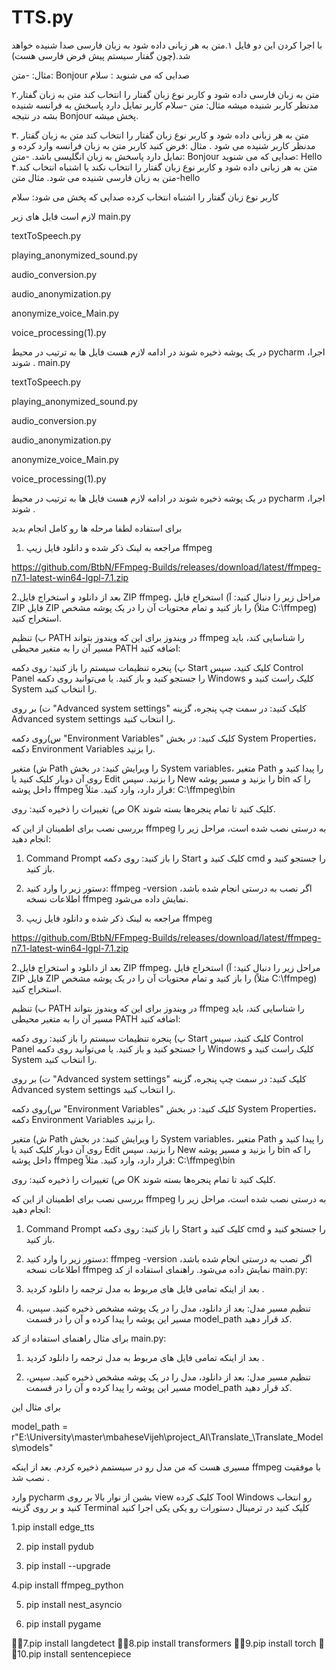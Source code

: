 # TTS.py
با اجرا کردن این دو فایل
۱.متن به هر زبانی داده شود به زبان فارسی صدا شنیده خواهد شد.(چون گفتار سیستم پیش فرض فارسی هست)

مثال:
-متن: Bonjour
صدایی که می شنوید :
سلام

۲.متن به زبان فارسی داده شود و کاربر نوع زبان گفتار را انتخاب کند متن به زبان گفتار مدنظر کاربر شنیده میشه 
مثال: 
متن -سلام 
کاربر تمایل دارد پاسخش به فرانسه شنیده بشه در نتیجه Bonjour پخش میشه.



۳.
متن به هر زبانی داده شود و کاربر نوع زبان گفتار را انتخاب کند متن به زبان گفتار مدنظر کاربر شنیده می شود .
مثال :فرض کنید کاربر متن به زبان فرانسه وارد کرده و تمایل دارد پاسخش به زبان انگلیسی باشد.
-متن: Bonjour
صدایی که می شنوید: Hello
۴‌.متن به هر زبانی داده شود و کاربر نوع زبان گفتار را انتخاب نکند یا اشتباه انتخاب کند متن به زبان فارسی شنیده می شود.
مثال
متن-hello

کاربر نوع زبان گفتار را اشتباه انتخاب کرده 
صدایی که پخش می شود: سلام



لازم است فایل های زیر
main.py

textToSpeech.py

playing_anonymized_sound.py

audio_conversion.py

audio_anonymization.py

anonymize_voice_Main.py

voice_processing(1).py



در یک پوشه ذخیره شوند در ادامه لازم هست فایل ها به ترتیب 
در محیط pycharm ،اجرا شوند .
main.py

textToSpeech.py

playing_anonymized_sound.py

audio_conversion.py

audio_anonymization.py

anonymize_voice_Main.py

voice_processing(1).py



در یک پوشه ذخیره شوند در ادامه لازم هست فایل ها به ترتیب 
در محیط pycharm ،اجرا شوند .

برای استفاده لطفا مرحله ها رو کامل انجام بدید 
1. مراجعه به لینک ذکر شده و دانلود فایل زیپ ffmpeg 

https://github.com/BtbN/FFmpeg-Builds/releases/download/latest/ffmpeg-n7.1-latest-win64-lgpl-7.1.zip

2.بعد از دانلود و استخراج فایل ZIP ffmpeg، مراحل زیر را دنبال کنید: 
آ) استخراج فایل ZIP 
فایل ZIP را باز کنید و تمام محتویات آن را در یک پوشه مشخص (مثلاً C:\ffmpeg) استخراج کنید.


ب) تنظیم PATH در ویندوز 
برای این که ویندوز بتواند ffmpeg را شناسایی کند، باید مسیر آن را به متغیر محیطی PATH اضافه کنید: 

پ) پنجره تنظیمات سیستم را باز کنید: 
روی دکمه Start کلیک کنید، سپس Control Panel را جستجو کنید و باز کنید. 
یا می‌توانید روی دکمه Windows کلیک راست کنید و System را انتخاب کنید.

ت) بر روی "Advanced system settings" کلیک کنید: 
در سمت چپ پنجره، گزینه Advanced system settings را انتخاب کنید.

س)روی دکمه "Environment Variables" کلیک کنید: 
در بخش System Properties، دکمه Environment Variables را بزنید.

ش) متغیر Path را ویرایش کنید: 
در بخش System variables، متغیر Path را پیدا کنید و روی آن دوبار کلیک کنید یا Edit را بزنید. 
سپس New را بزنید و مسیر پوشه bin را که داخل پوشه ffmpeg قرار دارد، وارد کنید. مثلاً: 
C:\ffmpeg\bin

ص) تغییرات را ذخیره کنید: 
روی OK کلیک کنید تا تمام پنجره‌ها بسته شوند.


بررسی نصب 
برای اطمینان از این که ffmpeg به درستی نصب شده است، مراحل زیر را انجام دهید: 
1. Command Prompt را باز کنید: 
روی دکمه Start کلیک کنید و cmd را جستجو کنید و باز کنید.

2. دستور زیر را وارد کنید: 
ffmpeg -version 
اگر نصب به درستی انجام شده باشد، اطلاعات نسخه ffmpeg نمایش داده می‌شود.
1. مراجعه به لینک ذکر شده و دانلود فایل زیپ ffmpeg 

https://github.com/BtbN/FFmpeg-Builds/releases/download/latest/ffmpeg-n7.1-latest-win64-lgpl-7.1.zip

2.بعد از دانلود و استخراج فایل ZIP ffmpeg، مراحل زیر را دنبال کنید: 
آ) استخراج فایل ZIP 
فایل ZIP را باز کنید و تمام محتویات آن را در یک پوشه مشخص (مثلاً C:\ffmpeg) استخراج کنید.


ب) تنظیم PATH در ویندوز 
برای این که ویندوز بتواند ffmpeg را شناسایی کند، باید مسیر آن را به متغیر محیطی PATH اضافه کنید: 

پ) پنجره تنظیمات سیستم را باز کنید: 
روی دکمه Start کلیک کنید، سپس Control Panel را جستجو کنید و باز کنید. 
یا می‌توانید روی دکمه Windows کلیک راست کنید و System را انتخاب کنید.

ت) بر روی "Advanced system settings" کلیک کنید: 
در سمت چپ پنجره، گزینه Advanced system settings را انتخاب کنید.

س)روی دکمه "Environment Variables" کلیک کنید: 
در بخش System Properties، دکمه Environment Variables را بزنید.

ش) متغیر Path را ویرایش کنید: 
در بخش System variables، متغیر Path را پیدا کنید و روی آن دوبار کلیک کنید یا Edit را بزنید. 
سپس New را بزنید و مسیر پوشه bin را که داخل پوشه ffmpeg قرار دارد، وارد کنید. مثلاً: 
C:\ffmpeg\bin

ص) تغییرات را ذخیره کنید: 
روی OK کلیک کنید تا تمام پنجره‌ها بسته شوند.


بررسی نصب 
برای اطمینان از این که ffmpeg به درستی نصب شده است، مراحل زیر را انجام دهید: 
1. Command Prompt را باز کنید: 
روی دکمه Start کلیک کنید و cmd را جستجو کنید و باز کنید.

2. دستور زیر را وارد کنید: 
ffmpeg -version 
اگر نصب به درستی انجام شده باشد، اطلاعات نسخه ffmpeg نمایش داده می‌شود.
راهنمای استفاده از کد main.py:

1. بعد از اینکه تمامی فایل های مربوط به مدل ترجمه را دانلود کردید .


2. تنظیم مسیر مدل: بعد از دانلود، مدل را در یک پوشه مشخص ذخیره کنید. سپس، مسیر این پوشه را پیدا کرده و آن را در قسمت model_path کد قرار دهید.

برای مثال راهنمای استفاده از کد main.py:

1. بعد از اینکه  تمامی فایل های مربوط به مدل ترجمه را دانلود کردید .


2. تنظیم مسیر مدل: بعد از دانلود، مدل را در یک پوشه مشخص ذخیره کنید. سپس، مسیر این پوشه را پیدا کرده و آن را در قسمت model_path کد قرار دهید.

برای مثال این 

model_path = r"E:\University\master\mbaheseVijeh\project_AI\Translate_\Translate_Models\models"

مسیری هست که من مدل رو در سیستمم ذخیره کردم.
بعد از اینکه ffmpeg با موفقیت نصب شد .

وارد pycharm 
بشین
از نوار بالا بر روی view کلیک کرده Tool Windows رو انتخاب کنید و بر روی گزینه Terminal کلیک کنید در ترمینال دستورات رو یکی یکی اجرا کنید

1.pip install edge_tts

2. pip install pydub

3. pip install --upgrade

4.pip install ffmpeg_python

5. pip install nest_asyncio

6. pip install pygame

🚫🚫7.pip install langdetect
🚫🚫8.pip install transformers 
🚫🚫9.pip install torch
🚫🚫10.pip install sentencepiece

